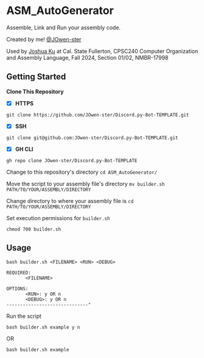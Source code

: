 # ASM_AutoGenerator
Assemble, Link and Run your assembly code.

Created by me! [@JOwen-ster](https://github.com/JOwen-ster/)

Used by [Joshua Ku](https://www.linkedin.com/in/joshua-ku-35a7b453) at Cal. State Fullerton, CPSC240 Computer Organization and Assembly Language, Fall 2024, Section 01/02, NMBR-17998

## Getting Started

**Clone This Repository**
- [X] **HTTPS**
```
git clone https://github.com/JOwen-ster/Discord.py-Bot-TEMPLATE.git
```

- [X] **SSH**
```
git clone git@github.com:JOwen-ster/Discord.py-Bot-TEMPLATE.git
```

- [X] **GH CLI**
```
gh repo clone JOwen-ster/Discord.py-Bot-TEMPLATE
```

Change to this repository's directory
`cd ASM_AutoGenerator/`

Move the script to your assembly file's directory
`mv builder.sh PATH/TO/YOUR/ASSEMBLY/DIRECTORY`

Change directory to where your assembly file is
`cd PATH/TO/YOUR/ASSEMBLY/DIRECTORY`

Set execution permissions for `builder.sh`
```
chmod 700 builder.sh
```

## Usage
```console
bash builder.sh <FILENAME> <RUN> <DEBUG>

REQUIRED:
       <FILENAME>

OPTIONS:
       <RUN>: y OR n
       <DEBUG>: y OR n
------------------------------"
```

Run the script
```
bash builder.sh example y n
```
OR
```
bash builder.sh example
```

